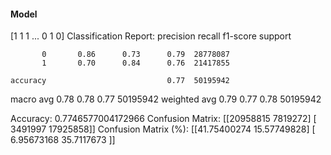 #### Model
[1 1 1 ... 0 1 0]
Classification Report:
              precision    recall  f1-score   support

           0       0.86      0.73      0.79  28778087
           1       0.70      0.84      0.76  21417855

    accuracy                           0.77  50195942
   macro avg       0.78      0.78      0.77  50195942
weighted avg       0.79      0.77      0.78  50195942

Accuracy: 0.7746577004172966
Confusion Matrix:
[[20958815  7819272]
 [ 3491997 17925858]]
Confusion Matrix (%):
[[41.75400274 15.57749828]
 [ 6.95673168 35.7117673 ]]
